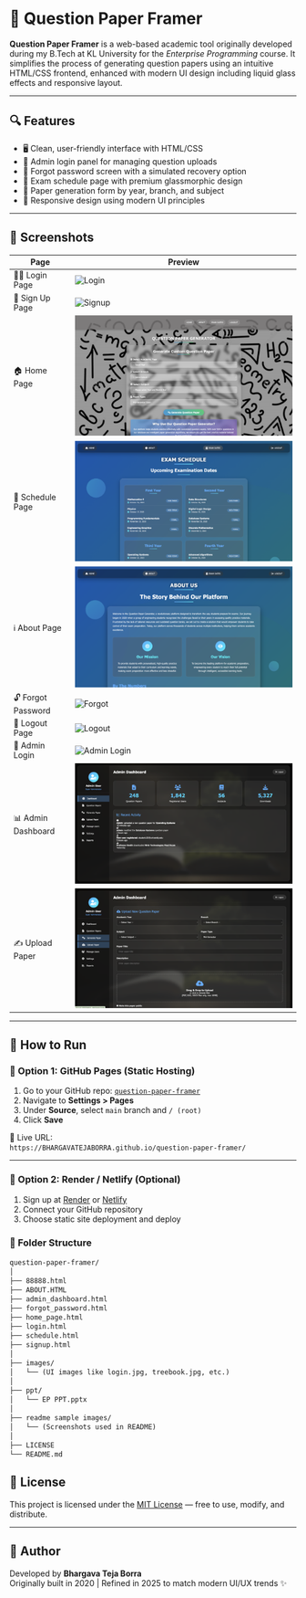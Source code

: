 # 📄 Question Paper Framer

**Question Paper Framer** is a web-based academic tool originally developed during my B.Tech at KL University for the *Enterprise Programming* course. It simplifies the process of generating question papers using an intuitive HTML/CSS frontend, enhanced with modern UI design including liquid glass effects and responsive layout.

---

## 🔍 Features

- 🖥️ Clean, user-friendly interface with HTML/CSS
- 🔐 Admin login panel for managing question uploads
- 📩 Forgot password screen with a simulated recovery option
- 📅 Exam schedule page with premium glassmorphic design
- 📝 Paper generation form by year, branch, and subject
- 🧪 Responsive design using modern UI principles

---

## 📸 Screenshots

| Page              | Preview |
|-------------------|---------|
| 🙋‍♂️ Login Page     | ![Login](readme%20sample%20images/Login%20Page.png) |
| 🧾 Sign Up Page     | ![Signup](readme%20sample%20images/SignUp%20Page.png) |
| 🏠 Home Page       | ![Home](readme%20sample%20images/Home.png) |
| 📅 Schedule Page   | ![Schedule](readme%20sample%20images/Schedule%20Page.png) |
| ℹ️ About Page       | ![About](readme%20sample%20images/About%20Page.png) |
| 🔓 Forgot Password | ![Forgot](readme%20sample%20images/Forgot%20PassWord.png) |
| 🚪 Logout Page      | ![Logout](readme%20sample%20images/Logout%20page.png) |
| 🔐 Admin Login     | ![Admin Login](readme%20sample%20images/Admin%20Login.png) |
| 📊 Admin Dashboard | ![Admin Dashboard](readme%20sample%20images/Admin%20Dashboard.png) |
| ✍️ Upload Paper     | ![Upload](readme%20sample%20images/Upload%20Paper.png) |

---

## 🚀 How to Run

### 🔹 Option 1: GitHub Pages (Static Hosting)

1. Go to your GitHub repo: [`question-paper-framer`](https://github.com/BHARGAVATEJABORRA/question-paper-framer)
2. Navigate to **Settings > Pages**
3. Under **Source**, select `main` branch and `/ (root)`
4. Click **Save**

🔗 Live URL:  
`https://BHARGAVATEJABORRA.github.io/question-paper-framer/`

---

### 🔹 Option 2: Render / Netlify (Optional)

1. Sign up at [Render](https://render.com) or [Netlify](https://netlify.com)
2. Connect your GitHub repository
3. Choose static site deployment and deploy

### 📁 Folder Structure

```
question-paper-framer/
│
├── 88888.html
├── ABOUT.HTML
├── admin_dashboard.html
├── forgot_password.html
├── home_page.html
├── login.html
├── schedule.html
├── signup.html
│
├── images/
│   └── (UI images like login.jpg, treebook.jpg, etc.)
│
├── ppt/
│   └── EP PPT.pptx
│
├── readme sample images/
│   └── (Screenshots used in README)
│
├── LICENSE
└── README.md
```


## 📄 License

This project is licensed under the [MIT License](LICENSE) — free to use, modify, and distribute.

---

## 🙌 Author

Developed by **Bhargava Teja Borra**  
Originally built in 2020 | Refined in 2025 to match modern UI/UX trends ✨
